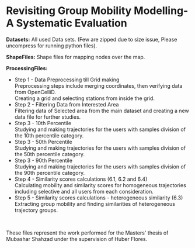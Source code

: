 # Revisiting Group Mobility Modelling- A Systematic Evaluation

<b>Datasets:</b> All used Data sets. (Few are zipped due to size issue, Please uncompress for running python files). <br>

<b>ShapeFiles:</b> Shape files for mapping nodes over the map. <br>

<b>ProcessingFiles:</b> <br>
   * Step 1 - Data Preprocessing till Grid making <br>
    Preprocessing steps include merging coordinates, then verifying data from OpenCelliD. <br>
    Creating a grid and selecting stations from inside the grid. <br>
   * Step 2 - Filtering Data from Interested Area <br>
    Filtering data of Selected area from the main dataset and creating a new data file for further studies. <br>
   * Step 3 -  10th Percentile <br>
    Studying and making trajectories for the users with samples division of the 10th percentile category. <br>
   * Step 3 -  50th Percentile <br>
    Studying and making trajectories for the users with samples division of the 50th percentile category. <br>
   * Step 3 -  90th Percentile <br>
    Studying and making trajectories for the users with samples division of the 90th percentile category. <br>
   * Step 4 - Similarity scores calculations (6.1, 6.2 and 6.4) <br>
    Calculating mobility and similarity scores for homogeneous trajectories including selective and all users from each consideration. <br>
   * Step 5 - Similarity scores calculations - heterogeneous similarity (6.3) <br>
    Extracting group mobility and finding similarities of heterogeneous trajectory groups.<br>
<br>

These files represent the work performed for the Masters' thesis of Mubashar Shahzad under the supervision of Huber Flores.